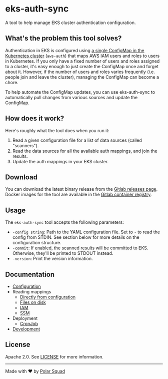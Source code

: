 # eks-auth-sync

A tool to help manage EKS cluster authentication configuration.

## What's the problem this tool solves?

Authentication in EKS is configured using [a single ConfigMap in the Kubernetes cluster][aws-auth] (`aws-auth`) that maps AWS IAM users and roles to users in Kubernetes.
If you only have a fixed number of users and roles assigned to a cluster, it's easy enough to just create the ConfigMap once and forget about it.
However, if the number of users and roles varies frequently (i.e. people join and leave the cluster), managing the ConfigMap can become a chore.

To help automate the ConfigMap updates, you can use eks-auth-sync to automatically pull changes from various sources and update the ConfigMap.

[aws-auth]: https://docs.aws.amazon.com/eks/latest/userguide/add-user-role.html

## How does it work?

Here's roughly what the tool does when you run it:

1. Read a given configuration file for a list of data sources (called "scanners").
2. Read the data sources for all the available auth mappings, and join the results.
3. Update the auth mappings in your EKS cluster.

## Download

You can download the latest binary release from the [Gitlab releases page](https://gitlab.com/polarsquad/eks-auth-sync/-/releases).
Docker images for the tool are available in the [Gitlab container registry](https://gitlab.com/polarsquad/eks-auth-sync/container_registry).

## Usage

The `eks-auth-sync` tool accepts the following parameters:

* `-config string`:
  Path to the YAML configuration file.
  Set to `-` to read the config from STDIN.
  See section below for more details on the configuration structure. 
* `-commit`:
  If enabled, the scanned results will be committed to EKS.
  Otherwise, they'll be printed to STDOUT instead.
* `-version`:
  Print the version information.

## Documentation

* [Configuration](docs/configuration.md)
* Reading mappings
  * [Directly from configuration](docs/static.md)
  * [Files on disk](docs/file.md)
  * [IAM](docs/iam.md)
  * [SSM](docs/ssm.md)
* Deployment
  * [CronJob](docs/cronjob.md)
* [Development](docs/development.md)

## License

Apache 2.0. See [LICENSE](LICENSE) for more information.

---

Made with ❤️ by [Polar Squad](https://polarsquad.com/)